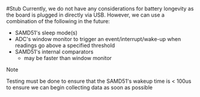 #Stub 
Currently, we do not have any considerations for battery longevity as the board is plugged in directly via USB. However, we can use a combination of the following in the future:
- SAMD51's sleep mode(s)
- ADC's window monitor to trigger an event/interrupt/wake-up when readings go above a specified threshold
- SAMD51's internal comparators
	- may be faster than window monitor
> [!note] 
> Testing must be done to ensure that the SAMD51's wakeup time is < 100us to ensure we can begin collecting data as soon as possible
>